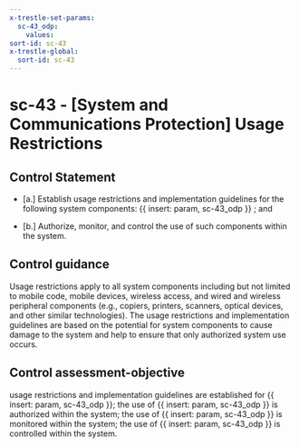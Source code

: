 ```yaml
---
x-trestle-set-params:
  sc-43_odp:
    values:
sort-id: sc-43
x-trestle-global:
  sort-id: sc-43
---
```


# sc-43 - \[System and Communications Protection\] Usage Restrictions

## Control Statement

- \[a.\] Establish usage restrictions and implementation guidelines for the following system components: {{ insert: param, sc-43_odp }} ; and

- \[b.\] Authorize, monitor, and control the use of such components within the system.

## Control guidance

Usage restrictions apply to all system components including but not limited to mobile code, mobile devices, wireless access, and wired and wireless peripheral components (e.g., copiers, printers, scanners, optical devices, and other similar technologies). The usage restrictions and implementation guidelines are based on the potential for system components to cause damage to the system and help to ensure that only authorized system use occurs.

## Control assessment-objective

usage restrictions and implementation guidelines are established for {{ insert: param, sc-43_odp }};
the use of {{ insert: param, sc-43_odp }} is authorized within the system;
the use of {{ insert: param, sc-43_odp }} is monitored within the system;
the use of {{ insert: param, sc-43_odp }} is controlled within the system.
